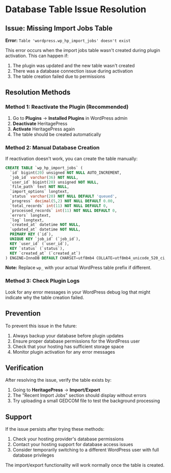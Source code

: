 # Database Table Issue Resolution

## Issue: Missing Import Jobs Table

**Error:** `Table 'wordpress.wp_hp_import_jobs' doesn't exist`

This error occurs when the import jobs table wasn't created during plugin activation. This can happen if:

1. The plugin was updated and the new table wasn't created
2. There was a database connection issue during activation
3. The table creation failed due to permissions

## Resolution Methods

### Method 1: Reactivate the Plugin (Recommended)

1. Go to **Plugins** → **Installed Plugins** in WordPress admin
2. **Deactivate** HeritagePress
3. **Activate** HeritagePress again
4. The table should be created automatically

### Method 2: Manual Database Creation

If reactivation doesn't work, you can create the table manually:

```sql
CREATE TABLE `wp_hp_import_jobs` (
  `id` bigint(20) unsigned NOT NULL AUTO_INCREMENT,
  `job_id` varchar(36) NOT NULL,
  `user_id` bigint(20) unsigned NOT NULL,
  `file_path` text NOT NULL,
  `import_options` longtext,
  `status` varchar(20) NOT NULL DEFAULT 'queued',
  `progress` decimal(5,2) NOT NULL DEFAULT 0.00,
  `total_records` int(11) NOT NULL DEFAULT 0,
  `processed_records` int(11) NOT NULL DEFAULT 0,
  `errors` longtext,
  `log` longtext,
  `created_at` datetime NOT NULL,
  `updated_at` datetime NOT NULL,
  PRIMARY KEY (`id`),
  UNIQUE KEY `job_id` (`job_id`),
  KEY `user_id` (`user_id`),
  KEY `status` (`status`),
  KEY `created_at` (`created_at`)
) ENGINE=InnoDB DEFAULT CHARSET=utf8mb4 COLLATE=utf8mb4_unicode_520_ci;
```

**Note:** Replace `wp_` with your actual WordPress table prefix if different.

### Method 3: Check Plugin Logs

Look for any error messages in your WordPress debug log that might indicate why the table creation failed.

## Prevention

To prevent this issue in the future:

1. Always backup your database before plugin updates
2. Ensure proper database permissions for the WordPress user
3. Check that your hosting has sufficient storage space
4. Monitor plugin activation for any error messages

## Verification

After resolving the issue, verify the table exists by:

1. Going to **HeritagePress** → **Import/Export**
2. The "Recent Import Jobs" section should display without errors
3. Try uploading a small GEDCOM file to test the background processing

## Support

If the issue persists after trying these methods:

1. Check your hosting provider's database permissions
2. Contact your hosting support for database access issues
3. Consider temporarily switching to a different WordPress user with full database privileges

The import/export functionality will work normally once the table is created.
